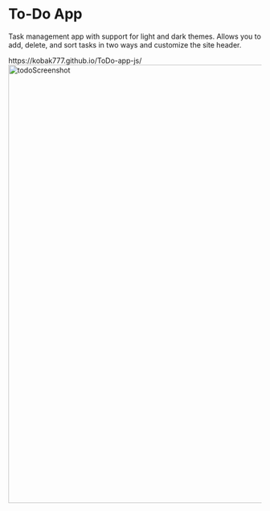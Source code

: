 <h1>To-Do App</h1>
<p>Task management app with support for light and dark themes. Allows you to add, delete, and sort tasks in two ways and customize the site header.</p>
https://kobak777.github.io/ToDo-app-js/
<img width="1920" height="870" alt="todoScreenshot" src="https://github.com/user-attachments/assets/883984f1-4c8d-486c-b4c1-9b5a2aed1e08" />
